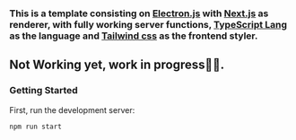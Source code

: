 ### This is a template consisting on [Electron.js](https://www.electronjs.org) with [Next.js](https://nextjs.org/) as renderer, with fully working server functions, [TypeScript Lang](https://www.typescriptlang.org) as the language and [Tailwind css](https://tailwindcss.com) as the frontend styler.

## Not Working yet, work in progress🧑‍💻.

### Getting Started

First, run the development server:

```bash
npm run start
```